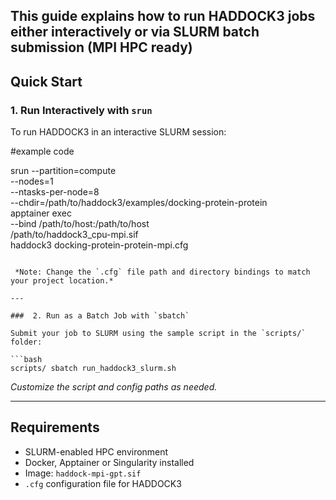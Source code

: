 This guide explains how to run HADDOCK3 jobs either interactively or via SLURM batch submission (MPI HPC ready)
---

##  Quick Start

###  1. Run Interactively with `srun`

To  run HADDOCK3 in an interactive SLURM session:

#example code

srun --partition=compute \
     --nodes=1 \
     --ntasks-per-node=8 \
     --chdir=/path/to/haddock3/examples/docking-protein-protein \
     apptainer exec \
     --bind /path/to/host:/path/to/host \
     /path/to/haddock3_cpu-mpi.sif \
     haddock3 docking-protein-protein-mpi.cfg

```

 *Note: Change the `.cfg` file path and directory bindings to match your project location.*

---

###  2. Run as a Batch Job with `sbatch`

Submit your job to SLURM using the sample script in the `scripts/` folder:

```bash
scripts/ sbatch run_haddock3_slurm.sh
```

 *Customize the script and config paths as needed.*

---




##  Requirements

- SLURM-enabled HPC environment
- Docker, Apptainer or Singularity installed
- Image: `haddock-mpi-gpt.sif`
- `.cfg` configuration file for HADDOCK3


